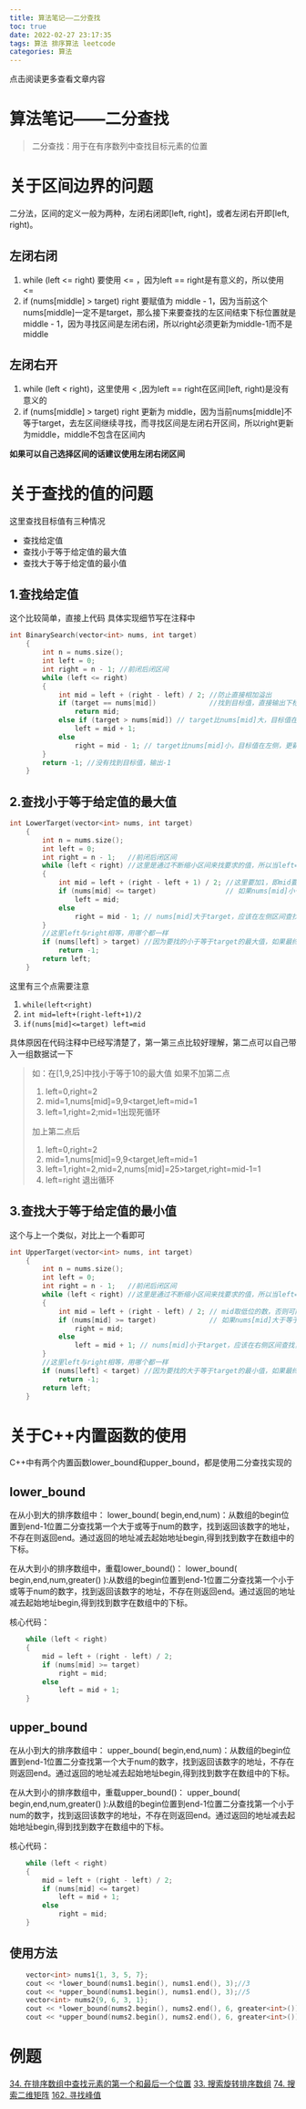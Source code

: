 ```yaml
---
title: 算法笔记——二分查找
toc: true
date: 2022-02-27 23:17:35
tags: 算法 排序算法 leetcode
categories: 算法
---
```


​​点击阅读更多查看文章内容<!--more-->

# 算法笔记——二分查找
>二分查找：用于在有序数列中查找目标元素的位置

# 关于区间边界的问题
二分法，区间的定义一般为两种，左闭右闭即[left, right]，或者左闭右开即[left, right)。

## 左闭右闭
1. while (left <= right) 要使用 <= ，因为left == right是有意义的，所以使用 <=
2. if (nums[middle] > target) right 要赋值为 middle - 1，因为当前这个nums[middle]一定不是target，那么接下来要查找的左区间结束下标位置就是 middle - 1，因为寻找区间是左闭右闭，所以right必须更新为middle-1而不是middle

## 左闭右开
1. while (left < right)，这里使用 < ,因为left == right在区间[left, right)是没有意义的
2. if (nums[middle] > target) right 更新为 middle，因为当前nums[middle]不等于target，去左区间继续寻找，而寻找区间是左闭右开区间，所以right更新为middle，middle不包含在区间内

**如果可以自己选择区间的话建议使用左闭右闭区间**

# 关于查找的值的问题
这里查找目标值有三种情况
- 查找给定值
- 查找小于等于给定值的最大值
- 查找大于等于给定值的最小值

## 1.查找给定值
这个比较简单，直接上代码
具体实现细节写在注释中

```cpp
int BinarySearch(vector<int> nums, int target)
    {
        int n = nums.size();
        int left = 0;
        int right = n - 1; //前闭后闭区间
        while (left <= right)
        {
            int mid = left + (right - left) / 2; //防止直接相加溢出
            if (target == nums[mid])             //找到目标值，直接输出下标
                return mid;
            else if (target > nums[mid]) // target比nums[mid]大，目标值在mid右侧，更新区间为右侧区间
                left = mid + 1;
            else
                right = mid - 1; // target比nums[mid]小，目标值在左侧，更新区间为左侧区间
        }
        return -1; //没有找到目标值，输出-1
    }
```
## 2.查找小于等于给定值的最大值
```cpp
int LowerTarget(vector<int> nums, int target)
    {
        int n = nums.size();
        int left = 0;
        int right = n - 1;   //前闭后闭区间
        while (left < right) //这里是通过不断缩小区间来找要求的值，所以当left==right时，目标值已经找到循环就应该退出了
        {
            int mid = left + (right - left + 1) / 2; //这里要加1，即mid要取高位的数，否则可能出现死循环
            if (nums[mid] <= target)                 // 如果nums[mid]小于等于target，那么最终要求的值可能是mid也可能在mid的左侧，所以left=mid而不是mid+1
                left = mid;
            else
                right = mid - 1; // nums[mid]大于target，应该在左侧区间查找，所以right=mid-1
        }
        //这里left与right相等，用哪个都一样
        if (nums[left] > target) //因为要找的小于等于target的最大值，如果最终得到的值比target还大的话就代表数组中的所有元素都比target大，找不到目标值输出-1
            return -1;
        return left;
    }
```
这里有三个点需要注意

1. `while(left<right)`
2. `int mid=left+(right-left+1)/2`
3. `if(nums[mid]<=target) left=mid`

具体原因在代码注释中已经写清楚了，第一第三点比较好理解，第二点可以自己带入一组数据试一下
>如：在[1,9,25]中找小于等于10的最大值
> 如果不加第二点
>1. left=0,right=2
>2. mid=1,nums[mid]=9,9<target,left=mid=1
>3. left=1,right=2;mid=1出现死循环
>
>加上第二点后
>1. left=0,right=2
>2. mid=1,nums[mid]=9,9<target,left=mid=1
>3. left=1,right=2,mid=2,nums[mid]=25>target,right=mid-1=1
>4. left=right 退出循环

## 3.查找大于等于给定值的最小值
这个与上一个类似，对比上一个看即可

```cpp
int UpperTarget(vector<int> nums, int target)
    {
        int n = nums.size();
        int left = 0;
        int right = n - 1;   //前闭后闭区间
        while (left < right) //这里是通过不断缩小区间来找要求的值，所以当left==right时，目标值已经找到循环就应该退出了
        {
            int mid = left + (right - left) / 2; // mid取低位的数，否则可能出现死循环
            if (nums[mid] >= target)             // 如果nums[mid]大于等于target，那么要求的值可能是mid也可能在mid的左侧，所以right=mid而不是mid-1
                right = mid;
            else
                left = mid + 1; // nums[mid]小于target，应该在右侧区间查找，所以left=mid+1
        }
        //这里left与right相等，用哪个都一样
        if (nums[left] < target) //因为要找的大于等于target的最小值，如果最终得到的值比target还小的话就代表数组中的所有元素都比target小，找不到目标值，输出-1
            return -1;
        return left;
    }
```
# 关于C++内置函数的使用
C++中有两个内置函数lower_bound和upper_bound，都是使用二分查找实现的

## lower_bound
在从小到大的排序数组中：
lower_bound( begin,end,num)：从数组的begin位置到end-1位置二分查找第一个大于或等于num的数字，找到返回该数字的地址，不存在则返回end。通过返回的地址减去起始地址begin,得到找到数字在数组中的下标。

在从大到小的排序数组中，重载lower_bound()：
lower_bound( begin,end,num,greater<type>() ):从数组的begin位置到end-1位置二分查找第一个小于或等于num的数字，找到返回该数字的地址，不存在则返回end。通过返回的地址减去起始地址begin,得到找到数字在数组中的下标。

核心代码：
```cpp
	while (left < right)
    {
        mid = left + (right - left) / 2;
        if (nums[mid] >= target)
            right = mid;
        else
            left = mid + 1;
    }
```

## upper_bound
在从小到大的排序数组中：
upper_bound( begin,end,num)：从数组的begin位置到end-1位置二分查找第一个大于num的数字，找到返回该数字的地址，不存在则返回end。通过返回的地址减去起始地址begin,得到找到数字在数组中的下标。

在从大到小的排序数组中，重载upper_bound()：
upper_bound( begin,end,num,greater<type>() ):从数组的begin位置到end-1位置二分查找第一个小于num的数字，找到返回该数字的地址，不存在则返回end。通过返回的地址减去起始地址begin,得到找到数字在数组中的下标。

核心代码：
```cpp
	while (left < right)
    {
        mid = left + (right - left) / 2;
        if (nums[mid] <= target)
            left = mid + 1;
        else
            right = mid;
    }
```

## 使用方法
```cpp
	vector<int> nums1{1, 3, 5, 7};
    cout << *lower_bound(nums1.begin(), nums1.end(), 3);//3
    cout << *upper_bound(nums1.begin(), nums1.end(), 3);//5
    vector<int> nums2{9, 6, 3, 1};
    cout << *lower_bound(nums2.begin(), nums2.end(), 6, greater<int>());//6
    cout << *upper_bound(nums2.begin(), nums2.end(), 6, greater<int>());//3
```
# 例题
[34. 在排序数组中查找元素的第一个和最后一个位置](https://leetcode-cn.com/problems/find-first-and-last-position-of-element-in-sorted-array/)
[33. 搜索旋转排序数组](https://leetcode-cn.com/problems/search-in-rotated-sorted-array/)
[74. 搜索二维矩阵](https://leetcode-cn.com/problems/search-a-2d-matrix/)
[162. 寻找峰值](https://leetcode-cn.com/problems/find-peak-element/)
